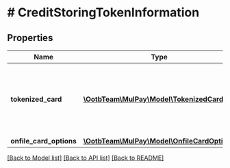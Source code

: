 # # CreditStoringTokenInformation

## Properties

Name | Type | Description | Notes
------------ | ------------- | ------------- | -------------
**tokenized_card** | [**\OotbTeam\MulPay\Model\TokenizedCard**](TokenizedCard.md) | トークン化されたカード情報   **カード登録(/credit/storeCard)においては、Apple Payトークンは利用できません。** |
**onfile_card_options** | [**\OotbTeam\MulPay\Model\OnfileCardOptions**](OnfileCardOptions.md) |  |

[[Back to Model list]](../../README.md#models) [[Back to API list]](../../README.md#endpoints) [[Back to README]](../../README.md)
